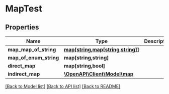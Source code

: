 # MapTest

## Properties
Name | Type | Description | Notes
------------ | ------------- | ------------- | -------------
**map_map_of_string** | [**map[string,map[string,string]]**](map.md) |  | [optional] 
**map_of_enum_string** | **map[string,string]** |  | [optional] 
**direct_map** | **map[string,bool]** |  | [optional] 
**indirect_map** | [**\OpenAPI\Client\Model\map**](map.md) |  | [optional] 

[[Back to Model list]](../README.md#documentation-for-models) [[Back to API list]](../README.md#documentation-for-api-endpoints) [[Back to README]](../README.md)


